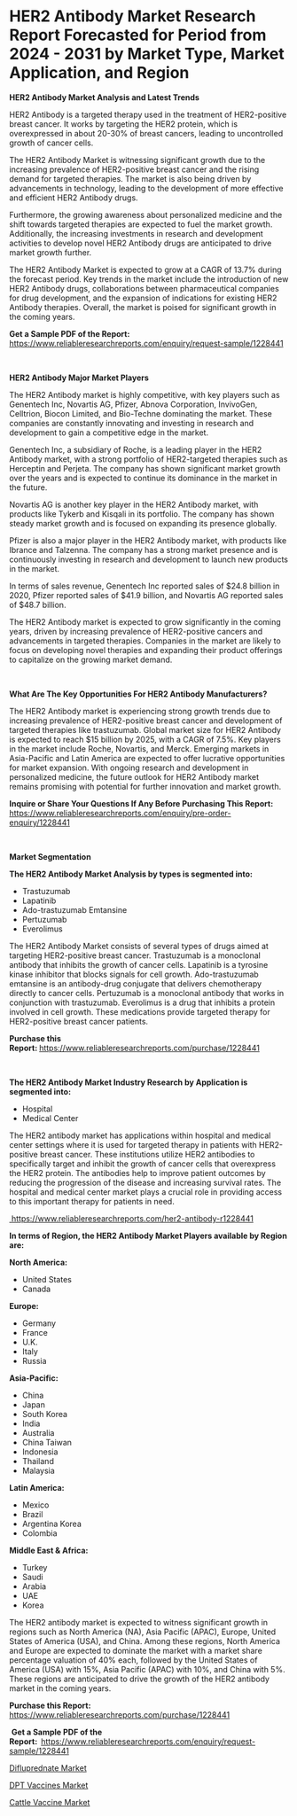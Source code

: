 <p><h1>HER2 Antibody Market Research Report Forecasted for Period from 2024 -  2031 by Market Type, Market Application, and Region</h1></p><p><strong>HER2 Antibody Market Analysis and Latest Trends</strong></p>
<p><p>HER2 Antibody is a targeted therapy used in the treatment of HER2-positive breast cancer. It works by targeting the HER2 protein, which is overexpressed in about 20-30% of breast cancers, leading to uncontrolled growth of cancer cells.</p><p>The HER2 Antibody Market is witnessing significant growth due to the increasing prevalence of HER2-positive breast cancer and the rising demand for targeted therapies. The market is also being driven by advancements in technology, leading to the development of more effective and efficient HER2 Antibody drugs.</p><p>Furthermore, the growing awareness about personalized medicine and the shift towards targeted therapies are expected to fuel the market growth. Additionally, the increasing investments in research and development activities to develop novel HER2 Antibody drugs are anticipated to drive market growth further.</p><p>The HER2 Antibody Market is expected to grow at a CAGR of 13.7% during the forecast period. Key trends in the market include the introduction of new HER2 Antibody drugs, collaborations between pharmaceutical companies for drug development, and the expansion of indications for existing HER2 Antibody therapies. Overall, the market is poised for significant growth in the coming years.</p></p>
<p><strong>Get a Sample PDF of the Report:&nbsp;</strong> <a href="https://www.reliableresearchreports.com/enquiry/request-sample/1228441">https://www.reliableresearchreports.com/enquiry/request-sample/1228441</a></p>
<p>&nbsp;</p>
<p><strong>HER2 Antibody Major Market Players</strong></p>
<p><p>The HER2 Antibody market is highly competitive, with key players such as Genentech Inc, Novartis AG, Pfizer, Abnova Corporation, InvivoGen, Celltrion, Biocon Limited, and Bio-Techne dominating the market. These companies are constantly innovating and investing in research and development to gain a competitive edge in the market.</p><p>Genentech Inc, a subsidiary of Roche, is a leading player in the HER2 Antibody market, with a strong portfolio of HER2-targeted therapies such as Herceptin and Perjeta. The company has shown significant market growth over the years and is expected to continue its dominance in the market in the future.</p><p>Novartis AG is another key player in the HER2 Antibody market, with products like Tykerb and Kisqali in its portfolio. The company has shown steady market growth and is focused on expanding its presence globally.</p><p>Pfizer is also a major player in the HER2 Antibody market, with products like Ibrance and Talzenna. The company has a strong market presence and is continuously investing in research and development to launch new products in the market.</p><p>In terms of sales revenue, Genentech Inc reported sales of $24.8 billion in 2020, Pfizer reported sales of $41.9 billion, and Novartis AG reported sales of $48.7 billion.</p><p>The HER2 Antibody market is expected to grow significantly in the coming years, driven by increasing prevalence of HER2-positive cancers and advancements in targeted therapies. Companies in the market are likely to focus on developing novel therapies and expanding their product offerings to capitalize on the growing market demand.</p></p>
<p>&nbsp;</p>
<p><strong>What Are The Key Opportunities For HER2 Antibody Manufacturers?</strong></p>
<p><p>The HER2 Antibody market is experiencing strong growth trends due to increasing prevalence of HER2-positive breast cancer and development of targeted therapies like trastuzumab. Global market size for HER2 Antibody is expected to reach $15 billion by 2025, with a CAGR of 7.5%. Key players in the market include Roche, Novartis, and Merck. Emerging markets in Asia-Pacific and Latin America are expected to offer lucrative opportunities for market expansion. With ongoing research and development in personalized medicine, the future outlook for HER2 Antibody market remains promising with potential for further innovation and market growth.</p></p>
<p><strong>Inquire or Share Your Questions If Any Before Purchasing This Report:</strong> <a href="https://www.reliableresearchreports.com/enquiry/pre-order-enquiry/1228441">https://www.reliableresearchreports.com/enquiry/pre-order-enquiry/1228441</a></p>
<p>&nbsp;</p>
<p><strong>Market Segmentation</strong></p>
<p><strong>The HER2 Antibody Market Analysis by types is segmented into:</strong></p>
<p><ul><li>Trastuzumab</li><li>Lapatinib</li><li>Ado-trastuzumab Emtansine</li><li>Pertuzumab</li><li>Everolimus</li></ul></p>
<p><p>The HER2 Antibody Market consists of several types of drugs aimed at targeting HER2-positive breast cancer. Trastuzumab is a monoclonal antibody that inhibits the growth of cancer cells. Lapatinib is a tyrosine kinase inhibitor that blocks signals for cell growth. Ado-trastuzumab emtansine is an antibody-drug conjugate that delivers chemotherapy directly to cancer cells. Pertuzumab is a monoclonal antibody that works in conjunction with trastuzumab. Everolimus is a drug that inhibits a protein involved in cell growth. These medications provide targeted therapy for HER2-positive breast cancer patients.</p></p>
<p><strong>Purchase this Report:&nbsp;</strong><a href="https://www.reliableresearchreports.com/purchase/1228441">https://www.reliableresearchreports.com/purchase/1228441</a></p>
<p>&nbsp;</p>
<p><strong>The HER2 Antibody Market Industry Research by Application is segmented into:</strong></p>
<p><ul><li>Hospital</li><li>Medical Center</li></ul></p>
<p><p>The HER2 antibody market has applications within hospital and medical center settings where it is used for targeted therapy in patients with HER2-positive breast cancer. These institutions utilize HER2 antibodies to specifically target and inhibit the growth of cancer cells that overexpress the HER2 protein. The antibodies help to improve patient outcomes by reducing the progression of the disease and increasing survival rates. The hospital and medical center market plays a crucial role in providing access to this important therapy for patients in need.</p></p>
<p><a href="https://www.reliableresearchreports.com/her2-antibody-r1228441">&nbsp;https://www.reliableresearchreports.com/her2-antibody-r1228441</a></p>
<p><strong>In terms of Region, the HER2 Antibody Market Players available by Region are:</strong></p>
<p>
    <p> <strong> North America: </strong>
        <ul>
            <li>United States</li>
            <li>Canada</li>
        </ul>
        </p> 
    <p> <strong> Europe: </strong>
        <ul>
            <li>Germany</li>
            <li>France</li>
            <li>U.K.</li>
            <li>Italy</li>
            <li>Russia</li>
        </ul>
        </p> 
    <p> <strong> Asia-Pacific: </strong>
        <ul>
            <li>China</li>
            <li>Japan</li>
            <li>South Korea</li>
            <li>India</li>
            <li>Australia</li>
            <li>China Taiwan</li>
            <li>Indonesia</li>
            <li>Thailand</li>
            <li>Malaysia</li>
        </ul>
        </p> 
    <p> <strong> Latin America: </strong>
        <ul>
            <li>Mexico</li>
            <li>Brazil</li>
            <li>Argentina Korea</li>
            <li>Colombia</li>
        </ul>
        </p> 
    <p> <strong> Middle East & Africa: </strong>
        <ul>
            <li>Turkey</li>
            <li>Saudi</li>
            <li>Arabia</li>
            <li>UAE</li>
            <li>Korea</li>
        </ul>
    </p>
    </p>
<p><p>The HER2 antibody market is expected to witness significant growth in regions such as North America (NA), Asia Pacific (APAC), Europe, United States of America (USA), and China. Among these regions, North America and Europe are expected to dominate the market with a market share percentage valuation of 40% each, followed by the United States of America (USA) with 15%, Asia Pacific (APAC) with 10%, and China with 5%. These regions are anticipated to drive the growth of the HER2 antibody market in the coming years.</p></p>
<p><strong>Purchase this Report: </strong><a href="https://www.reliableresearchreports.com/purchase/1228441">https://www.reliableresearchreports.com/purchase/1228441</a></p>
<p>&nbsp;<strong>Get a Sample PDF of the Report:&nbsp;&nbsp;</strong><a href="https://www.reliableresearchreports.com/enquiry/request-sample/1228441">https://www.reliableresearchreports.com/enquiry/request-sample/1228441</a></p>
<p><strong></strong></p>
<p><p><a href="https://github.com/SheilaBruen2023/Market-Research-Report-List-1/blob/main/difluprednate-market.md">Difluprednate Market</a></p><p><a href="https://github.com/lataunyatinikmelvin59ilbd0dv/Market-Research-Report-List-2/blob/main/dpt-vaccines-market.md">DPT Vaccines Market</a></p><p><a href="https://github.com/marthawweekle/Market-Research-Report-List-1/blob/main/cattle-vaccine-market.md">Cattle Vaccine Market</a></p></p>
